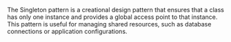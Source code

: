 The Singleton pattern is a creational design pattern that ensures that a class has only one instance and provides a global access point to that instance. This pattern is useful for managing shared resources, such as database connections or application configurations.
